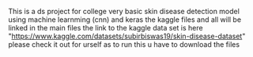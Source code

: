 This is a ds project for college 
very basic skin disease detection model using machine learnming (cnn) and keras
the kaggle files and all will be linked in the main files
the link to the kaggle data set is here "https://www.kaggle.com/datasets/subirbiswas19/skin-disease-dataset"
please check it out for urself as to run this u have to download the files 
